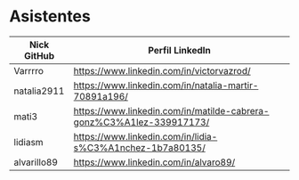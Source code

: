 # Asistentes

| Nick GitHub | Perfil LinkedIn |
|-------------|-----------------|
| Varrrro     | https://www.linkedin.com/in/victorvazrod/ |
| natalia2911 | https://www.linkedin.com/in/natalia-martir-70891a196/ |
| mati3       | https://www.linkedin.com/in/matilde-cabrera-gonz%C3%A1lez-339917173/ |
| lidiasm     | https://www.linkedin.com/in/lidia-s%C3%A1nchez-1b7a80135/ |
| alvarillo89 | https://www.linkedin.com/in/alvaro89/ |

